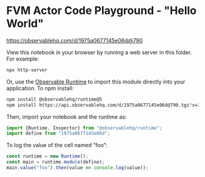 # FVM Actor Code Playground - "Hello World"

https://observablehq.com/d/1975a0677145e06d@790

View this notebook in your browser by running a web server in this folder. For
example:

~~~sh
npx http-server
~~~

Or, use the [Observable Runtime](https://github.com/observablehq/runtime) to
import this module directly into your application. To npm install:

~~~sh
npm install @observablehq/runtime@5
npm install https://api.observablehq.com/d/1975a0677145e06d@790.tgz?v=3
~~~

Then, import your notebook and the runtime as:

~~~js
import {Runtime, Inspector} from "@observablehq/runtime";
import define from "1975a0677145e06d";
~~~

To log the value of the cell named “foo”:

~~~js
const runtime = new Runtime();
const main = runtime.module(define);
main.value("foo").then(value => console.log(value));
~~~
